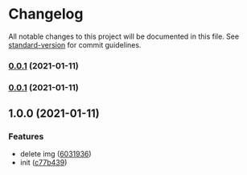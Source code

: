 # Changelog

All notable changes to this project will be documented in this file. See [standard-version](https://github.com/conventional-changelog/standard-version) for commit guidelines.

### [0.0.1](https://github.com/sexyHuang/algorithms-demo/compare/v1.0.0...v0.0.1) (2021-01-11)

### [0.0.1](https://github.com/sexyHuang/algorithms-demo/compare/v1.0.0...v0.0.1) (2021-01-11)

## 1.0.0 (2021-01-11)


### Features

* delete img ([6031936](https://github.com/sexyHuang/algorithms-demo/commit/6031936ea217272bd652acac149a77bfa6aa4045))
* init ([c77b439](https://github.com/sexyHuang/algorithms-demo/commit/c77b43949751743c5914de5b484f4c71b63876c3))
